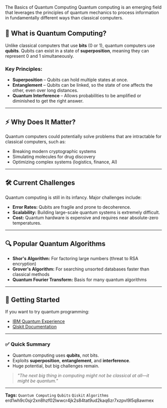 The Basics of Quantum Computing
Quantum computing is an emerging field that leverages the principles of quantum mechanics to process information in fundamentally different ways than classical computers.
## 🌌 What is Quantum Computing?

Unlike classical computers that use **bits** (0 or 1), quantum computers use **qubits**. Qubits can exist in a state of **superposition**, meaning they can represent 0 and 1 simultaneously.

### Key Principles:
- **Superposition** – Qubits can hold multiple states at once.
- **Entanglement** – Qubits can be linked, so the state of one affects the other, even over long distances.
- **Quantum Interference** – Allows probabilities to be amplified or diminished to get the right answer.

---

## ⚡ Why Does It Matter?

Quantum computers could potentially solve problems that are intractable for classical computers, such as:
- Breaking modern cryptographic systems
- Simulating molecules for drug discovery
- Optimizing complex systems (logistics, finance, AI)

---

## 🛠 Current Challenges

Quantum computing is still in its infancy. Major challenges include:
- **Error Rates:** Qubits are fragile and prone to decoherence.
- **Scalability:** Building large-scale quantum systems is extremely difficult.
- **Cost:** Quantum hardware is expensive and requires near absolute-zero temperatures.

---

## 🔍 Popular Quantum Algorithms

- **Shor's Algorithm:** For factoring large numbers (threat to RSA encryption)
- **Grover's Algorithm:** For searching unsorted databases faster than classical methods
- **Quantum Fourier Transform:** Basis for many quantum algorithms

---

## 🚀 Getting Started

If you want to try quantum programming:
- [IBM Quantum Experience](https://quantum-computing.ibm.com/)
- [Qiskit Documentation](https://qiskit.org/documentation/)

---

### ✅ Quick Summary

- Quantum computing uses **qubits**, not bits.
- Exploits **superposition**, **entanglement**, and **interference**.
- Huge potential, but big challenges remain.

> *"The next big thing in computing might not be classical at all—it might be quantum."*

---
**Tags:** `Quantum Computing` `Qubits` `Qiskit` `Algorithms`
erd1wh9c0sjr2xn8hzf02lwwcr4jk2s84tat9ud2kaq6zr7xzpvl9l5q8awmex